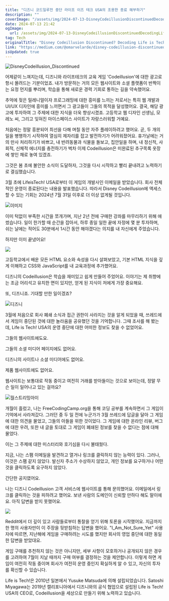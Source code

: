 ```yaml
---
title: "디즈니 코드일루전 중단 라이프 이즈 테크 USA의 조용한 종료 해부하기"
description: ""
coverImage: "/assets/img/2024-07-13-DisneyCodeillusionDiscontinuedDecodingLifeisTechUSAsQuietShutdown_0.png"
date: 2024-07-13 21:42
ogImage: 
  url: /assets/img/2024-07-13-DisneyCodeillusionDiscontinuedDecodingLifeisTechUSAsQuietShutdown_0.png
tag: Tech
originalTitle: "Disney Codeillusion Discontinued? Decoding Life is Tech! USA’s Quiet Shutdown"
link: "https://medium.com/@omarvelarde/disney-codeillusion-discontinued-decoding-life-is-tech-usas-quiet-shutdown-18e692c3f699"
isUpdated: true
---
```





![DisneyCodeillusion_Discontinued](/assets/img/2024-07-13-DisneyCodeillusionDiscontinuedDecodingLifeisTechUSAsQuietShutdown_0.png)

어제같이 느껴지는데, 디즈니와 라이프테크의 교육 게임 'Codeillusion'에 대한 광고로 항시 몰려드는 기분이었죠. 내가 방문하는 거의 모든 웹사이트와 소셜 플랫폼이 반짝이는 요정 먼지를 뿌리며, 학습을 통해 새로운 경력 기회로 통하는 길을 약속했어요.

추억에 젖은 밀레니얼이자 프로그래밍에 대한 흥미를 느끼는 저로서는 특히 웹 개발과 UI/UX 디자인에 흥미를 느끼면서 그 광고들이 그들의 목적을 달성했어요. 결국, 해당 광고에 투자하여 그 주제에 대한 지식을 더욱 향상시켰죠. 고등학교 웹 디자인 선생님, 모레노 씨, 그리고 잊혀진 마이스페이스 사이트가 자랑스러워할 거예요.

처음에는 정말 흥분되어 최선을 다해 며칠 동안 자주 플레이하려고 했어요. 곧, 두 개의 일을 병행하기 시작하여 열심히 제자리를 잡고 발전하기가 어려워졌어요. 휴가날에는 거의 만사 처리하기가 바쁘고, 내 반려동물과 식물을 돌보고, 집안일을 하며, 내 정신적, 사회적, 신체적 에너지를 충전하기가 벅차 이제 Codeillusion은 미완료된 추구목록 옷장에 쌓인 채로 놓여 있겠죠.

<div class="content-ad"></div>

그것은 봄 초에 불안한 소식이 도달하자, 그것을 다시 시작하고 빨리 끝내려고 노력하기로 결심했습니다.

3월 초에 LifeisTech! USA로부터 이 게임의 개발사인 이메일을 받았습니다. 회사 전체적인 운영이 종료된다는 내용을 발표했습니다. 따라서 Disney Codeillusion에 액세스할 수 있는 기회는 2024년 7월 31일 이후로 더 이상 없게될 것입니다.

![이미지](/assets/img/2024-07-13-DisneyCodeillusionDiscontinuedDecodingLifeisTechUSAsQuietShutdown_1.png)

이미 턱없이 부족한 시간을 쪼개가며, 지난 2년 전에 구매한 강좌를 마무리하기 위해 애썼습니다. 일이 한가할 때 순간을 잡아서, 하루 종일 일한 끝에 자정에 몇 분 투자하며, 쉬는 날에는 적어도 30분에서 1시간 동안 해야겠다는 의지를 내 자신에게 주었습니다.

<div class="content-ad"></div>

하지만 이미 끝냈어요!


![](/assets/img/2024-07-13-DisneyCodeillusionDiscontinuedDecodingLifeisTechUSAsQuietShutdown_2.png)


고등학교에서 배운 모든 HTML 요소와 속성을 다시 살펴보았고, 기본 HTML 지식을 깊게 이해하고 CSS와 JavaScript를 내 교육과정에 추가했어요.

디즈니의 Codeillusion은 학습을 재미있고 쉽게 만들어 주었어요. 이야기는 제 취향에는 조금 어리석고 유치한 면이 있지만, 얻게 된 지식이 저에게 가장 중요해요.

<div class="content-ad"></div>

또, 디즈니죠. 기대할 만한 일이겠죠?

![디즈니](/assets/img/2024-07-13-DisneyCodeillusionDiscontinuedDecodingLifeisTechUSAsQuietShutdown_3.png)

3월에 처음으로 회사 폐쇄 소식과 접근 권한이 사라지는 것을 알게 되었을 때, 쓰레드에서 게임이 중단된 것에 대한 놀라움을 공유했던 것을 기억합니다. 그때 조사를 해 봤는데, Life is Tech! USA의 운영 중단에 대한 어떠한 정보도 찾을 수 없었어요.

그들의 웹사이트에도요.

<div class="content-ad"></div>

그들의 소셜 미디어 페이지에도 없어요.

디즈니의 사이트나 소셜 미디어에도 없어요.

제품 웹사이트에도 없어요.

웹사이트는 보통대로 작동 중이고 여전히 거래를 받아들이는 것으로 보이는데, 정말 무슨 일이 일어나고 있는 걸까요?

<div class="content-ad"></div>


![월스트리밍아이](https://miro.medium.com/v2/resize:fit:1000/0*h1BryiJQ0zEPSUb9.gif)

개월이 흘렀고, 나는 FreeCodingCamp.org을 통해 코딩 공부를 계속하면서 그 게임이 기억에서 사라져갔다. 그러던 중 두 일 전에 누군가가 3월 쓰레드에 답글을 달아 그 게임에 대한 의견을 물었고, 그들의 아들을 위한 것이었다. 그 게임에 대한 온라인 리뷰, 버그에 대한 우려, 또한 내 글을 토대로 그 게임이 폐쇄된 정보를 찾을 수 없다는 점에 대해 물었다.

이는 그 주제에 대한 미스터리와 호기심을 다시 불태웠다.

지금, 나는 스팸 이메일을 발견하고 열거나 링크를 클릭하지 않는 능력이 있다. 그러나, 이것은 스팸 같지 않았다. 발신자 주소가 수상하지 않았고, 개인 정보를 요구하거나 어떤 것을 클릭하도록 요구하지 않았다.


<div class="content-ad"></div>

간단한 공지였어요.

나는 디즈니 Codeillusion 고객 서비스에 웹사이트를 통해 문의했어요. 이메일에서 링크를 클릭하는 것을 피하려고 했어요. 보낸 사람의 도메인이 신뢰할 만하다 해도 말이에요. 아직 답변을 받지 못했어요.

<img src="https://miro.medium.com/v2/resize:fit:1000/1*jVgse87llEFGOqVSnSjm5Q.gif" />

Reddit에서 더 깊이 있고 사람들로부터 통찰을 얻기 위해 토론을 시작했어요. 지금까지 한 명의 사용자만이 이 주장을 뒷받침하는 답변을 했어요. "I_Am_Not_Sure_Yet" 사용자에 따르면, 지난해에 게임을 구매하려는 시도를 했지만 회사의 영업 중단에 대한 동일한 답변을 받았대요.

<div class="content-ad"></div>

게임 구매를 추천하지 않는 것은 아니지만, 세부 사항이 모호하거나 공개되지 않은 경우를 고려하여 7월이 지날 때까지 구매 여부를 결정하는 것을 제안합니다. 이렇게 하면 게임이 여전히 작동 중이며 회사가 여전히 운영 중인지 확실하게 알 수 있고, 자신의 투자를 확신할 수 있습니다.

Life is Tech!은 2010년 일본에서 Yusuke Matsuda에 의해 설립되었습니다. Satoshi Miyagawa는 2019년 캘리포니아에서 디즈니와의 공식 협업으로 설립된 Life is Tech! USA의 CEO로, Codeillusion을 세상으로 만들기 위해 노력하고 있습니다.